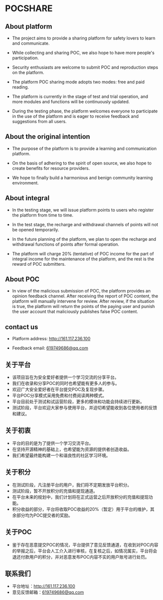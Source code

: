 # POCSHARE

## About platform

- The project aims to provide a sharing platform for safety lovers to learn and communicate.

- While collecting and sharing POC, we also hope to have more people's participation.

- Security enthusiasts are welcome to submit POC and reproduction steps on the platform.

- The platform POC sharing mode adopts two modes: free and paid reading.

- The platform is currently in the stage of test and trial operation, and more modules and functions will be continuously updated.

- During the testing phase, the platform welcomes everyone to participate in the use of the platform and is eager to receive feedback and suggestions from all users.

##  About the original intention 

- The purpose of the platform is to provide a learning and communication platform.

- On the basis of adhering to the spirit of open source, we also hope to create benefits for resource providers.

- We hope to finally build a harmonious and benign community learning environment.

##  About integral 

- In the testing stage, we will issue platform points to users who register the platform from time to time. 

- In the test stage, the recharge and withdrawal channels of points will not be opened temporarily. 

- In the future planning of the platform, we plan to open the recharge and withdrawal functions of points after formal operation. 

- The platform will charge 20% (tentative) of POC income for  the part of integral income for the maintenance of the platform, and the rest is the reward of POC submitters. 

## About POC

- In view of the malicious submission of POC, the platform provides an opinion feedback channel. After receiving the report of POC content, the platform will manually intervene for review. After review, if the situation is true, the platform will return the points of the paying user and punish the user account that maliciously publishes false POC content.

## contact us

- Platform address: http://161.117.236.100 

- Feedback email: 619749686@qq.com 

## 关于平台

- 该项目旨在为安全爱好者提供一个学习交流的分享平台。
- 我们在收录和分享POC的同时也希望能有更多人的参与。
- 欢迎广大安全爱好者在平台提交POC及复现步骤。
- 平台POC分享模式采用免费和付费阅读两种模式。
- 平台目前处于测试和试运营阶段，更多的模块和功能会持续进行更新。
- 测试阶段，平台欢迎大家参与使用平台，并迫切希望能收到各位使用者的反馈和建议。

## 关于初衷

- 平台的目的是为了提供一个学习交流平台。
- 在坚持开源精神的基础上，也希望能为资源的提供者创造收益。
- 我们希望最终能构建一个和谐良性的社区学习环境。

## 关于积分

- 在测试阶段，凡注册平台的用户，我们将不定期发放平台积分。
- 测试阶段，暂不开放积分的充值和提现通道。
- 在平台未来的规划中，我们计划将在正式运营之后开放积分的充值和提现功能。
- 积分收益的部分，平台将收取POC收益的20%（暂定）用于平台的维护，其余部分均为POC提交者的奖励。

## 关于POC

- 鉴于存在恶意提交POC的情况，平台提供了意见反馈通道，在收到对POC内容的举报之后，平台会人工介入进行审核，在复核之后，如情况属实，平台将会退还付款用户的积分，并对恶意发布POC内容不实的用户账号进行处罚。

## 联系我们

- 平台地址：http://161.117.236.100
- 意见反馈邮箱：619749686@qq.com
